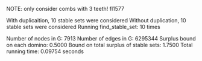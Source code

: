 NOTE: only consider combs with 3 teeth! 
fl1577

With duplicaition, 10 stable sets were considered 
Without duplication, 10 stable sets were considered 
Running find_stable_set: 10 times 

Number of nodes in G: 7913 
Number of edges in G: 6295344 
Surplus bound on each domino: 0.5000 
Bound on total surplus of stable sets: 1.7500 
Total running time: 0.09754 seconds